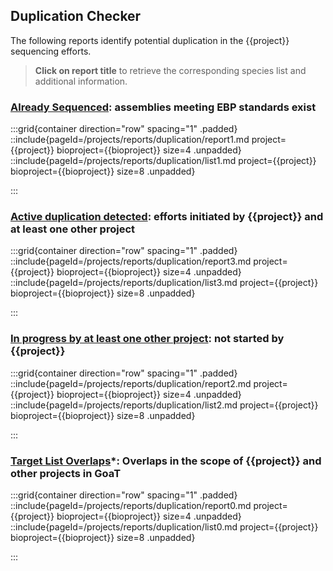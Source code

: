 ## Duplication Checker
The following reports identify potential duplication in the {{project}} sequencing efforts.

> **Click on report title** to retrieve the corresponding species list and additional information.

### [Already Sequenced](/search?query=long_list%3D{{project}}%20AND%20ebp_standard_date%20AND%20bioproject%21%3D{{bioproject}}%20AND%20tax_rank%28species%29&result=taxon&includeEstimates=true&taxonomy=ncbi&size=10&fields=assembly_level%2Csequencing_status_{{lc_project}}&report=arc&cat=sequencing_status_{{lc_project}}&y=long_list%3D{{project}}&rank=species&names=&ranks=&sortBy=sequencing_status_{{lc_project}}&sortOrder=desc&xOpts=%3B%3B1%3B%3B): assemblies meeting EBP standards exist


:::grid{container direction="row" spacing="1" .padded}
::include{pageId=/projects/reports/duplication/report1.md project={{project}} bioproject={{bioproject}} size=4 .unpadded}
::include{pageId=/projects/reports/duplication/list1.md project={{project}} bioproject={{bioproject}} size=8 .unpadded}


:::

### [Active duplication detected](/search?query=length%28sample_collected%29%3E1%20AND%20sequencing_status_{{lc_project}}%3E%3Dsample_collected%20AND%20bioproject%3Dnull%2C%21{{bioproject}}%20AND%20ebp_standard_date%3Dnull%20AND%20tax_rank%28species%29&result=taxon&includeEstimates=true&taxonomy=ncbi&size=10&fields=assembly_level%2Csample_collected%2Csequencing_status_{{lc_project}}%2Csequencing_status_%2A&report=arc&cat=sequencing_status_{{lc_project}}&y=sequencing_status_{{lc_project}}%3E%3Dsample_collected&rank=species&names=&ranks=&sortBy=sequencing_status_{{lc_project}}&sortOrder=desc&xOpts=%3B%3B1%3B%3B): efforts initiated by {{project}} and at least one other project


:::grid{container direction="row" spacing="1" .padded}
::include{pageId=/projects/reports/duplication/report3.md project={{project}} bioproject={{bioproject}} size=4 .unpadded}
::include{pageId=/projects/reports/duplication/list3.md project={{project}} bioproject={{bioproject}} size=8 .unpadded}


:::

### [In progress by at least one other project](/search?query=long_list%3D{{project}}%20AND%20sequencing_status_{{lc_project}}%3Dnull%20AND%20length%28sample_collected%29%3E%3D1%20AND%20bioproject%3D%21{{bioproject}}%2Cnull%20AND%20ebp_standard_date%3Dnull%20AND%20tax_rank%28species%29&result=taxon&includeEstimates=true&taxonomy=ncbi&size=10&fields=assembly_level%2Csample_collected%2Csequencing_status_{{lc_project}}%2Csequencing_status_%2A&report=arc&cat=sequencing_status_{{lc_project}}&y=long_list%3D{{project}}&rank=species): not started by {{project}}

:::grid{container direction="row" spacing="1" .padded}
::include{pageId=/projects/reports/duplication/report2.md project={{project}} bioproject={{bioproject}} size=4 .unpadded}
::include{pageId=/projects/reports/duplication/list2.md project={{project}} bioproject={{bioproject}} size=8 .unpadded}

:::



### [Target List Overlaps](/search?query=long_list%3D{{project}}%20AND%20length%28long_list%29%3E1%20AND%20tax_rank%28species%29&result=taxon&includeEstimates=true&taxonomy=ncbi&size=10&fields=assembly_level%2Csequencing_status_{{lc_project}}%2Clong_list%2Cother_priority%2Cfamily_representative&names=&report=table)\*: Overlaps in the scope of {{project}} and other projects in GoaT

:::grid{container direction="row" spacing="1" .padded}
::include{pageId=/projects/reports/duplication/report0.md project={{project}} bioproject={{bioproject}} size=4 .unpadded}
::include{pageId=/projects/reports/duplication/list0.md project={{project}} bioproject={{bioproject}} size=8 .unpadded}

:::